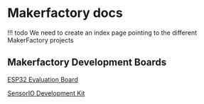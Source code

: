 # Makerfactory docs

!!! todo
	We need to create an index page pointing to the different MakerFactory projects

	

## Makerfactory Development Boards

[ESP32 Evaluation Board](/development-boards/esp32)

[SensorIO Development Kit](development-boards/sensorio)

